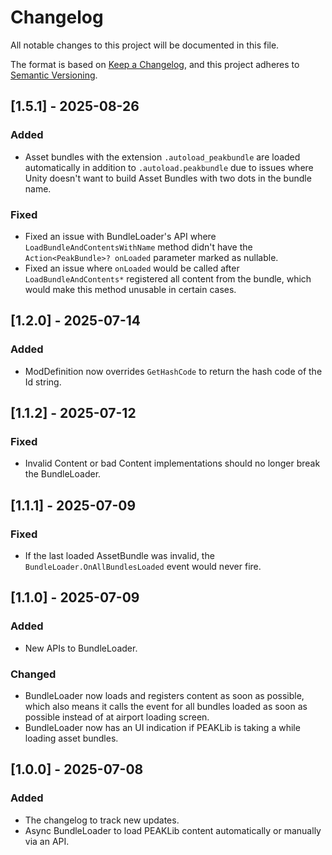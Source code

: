 # Changelog

All notable changes to this project will be documented in this file.

The format is based on [Keep a Changelog](https://keepachangelog.com/en/1.1.0/),
and this project adheres to [Semantic Versioning](https://semver.org/spec/v2.0.0.html).

## [1.5.1] - 2025-08-26

### Added

- Asset bundles with the extension `.autoload_peakbundle` are loaded automatically in addition to `.autoload.peakbundle` due to issues where Unity doesn't want to build Asset Bundles with two dots in the bundle name.

### Fixed

- Fixed an issue with BundleLoader's API where `LoadBundleAndContentsWithName` method didn't have the `Action<PeakBundle>? onLoaded` parameter marked as nullable.
- Fixed an issue where `onLoaded` would be called after `LoadBundleAndContents*` registered all content from the bundle, which would make this method unusable in certain cases.

## [1.2.0] - 2025-07-14

### Added

- ModDefinition now overrides `GetHashCode` to return the hash code of the Id string.

## [1.1.2] - 2025-07-12

### Fixed

- Invalid Content or bad Content implementations should no longer break the BundleLoader.

## [1.1.1] - 2025-07-09

### Fixed

- If the last loaded AssetBundle was invalid, the `BundleLoader.OnAllBundlesLoaded` event would never fire.

## [1.1.0] - 2025-07-09

### Added

- New APIs to BundleLoader.

### Changed

- BundleLoader now loads and registers content as soon as possible, which also means it calls the event for all bundles loaded as soon as possible instead of at airport loading screen.
- BundleLoader now has an UI indication if PEAKLib is taking a while loading asset bundles.

## [1.0.0] - 2025-07-08

### Added

- The changelog to track new updates.
- Async BundleLoader to load PEAKLib content automatically or manually via an API.
